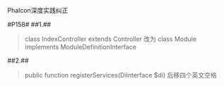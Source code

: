 Phalcon深度实践纠正

#P158#
##1.##
>class IndexController extends Controller
改为
class Module implements ModuleDefinitionInterface

##2.##
>public function registerServices(DiInterface $di)
后移四个英文空格
